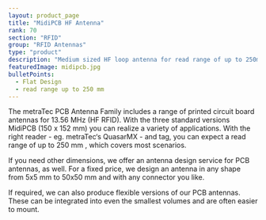 ```yaml
---
layout: product_page
title: "MidiPCB HF Antenna"
rank: 70
section: "RFID"
group: "RFID Antennas"
type: "product"
description: "Medium sized HF loop antenna for read range of up to 250mm." 
featuredImage: midipcb.jpg
bulletPoints:
  - Flat Design
  - read range up to 250 mm
---
```

The metraTec PCB Antenna Family includes a range of printed circuit board antennas for 13.56 MHz (HF RFID). With the three standard versions MidiPCB (150 x 152 mm)  you can realize a variety of applications. With the right reader - eg. metraTec‘s QuasarMX - and tag, you can expect a read range of up to 250 mm , which covers most scenarios.

If you need other dimensions, we offer an antenna design service for PCB antennas, as well. For a fixed price, we design an antenna in any shape from 5x5 mm to 50x50 mm and with any connector you like.

If required, we can also produce flexible versions of our PCB antennas. These can be integrated into even the smallest volumes and are often easier to mount.
